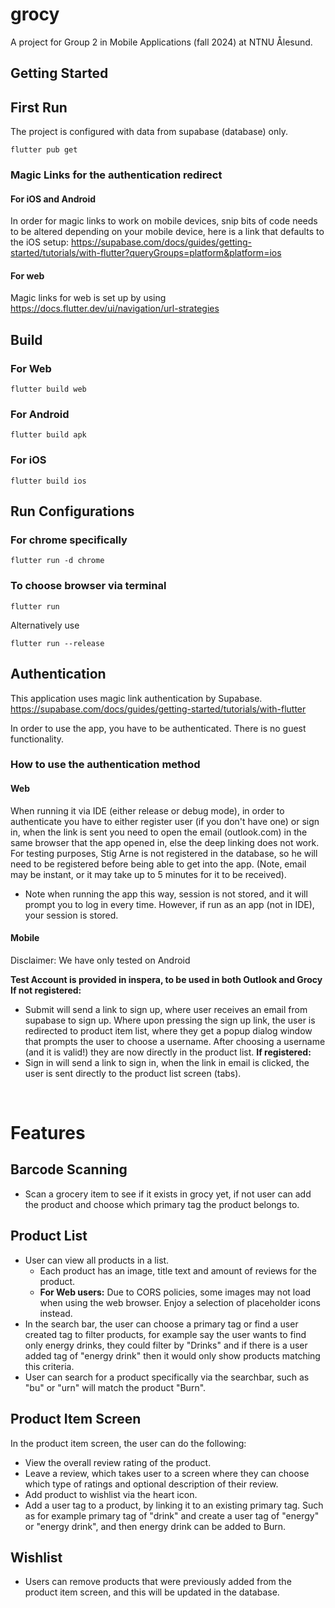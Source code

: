 # grocy

A project for Group 2 in Mobile Applications (fall 2024) at NTNU Ålesund.

## Getting Started

## First Run
The project is configured with data from supabase (database) only.

```
flutter pub get
```

### Magic Links for the authentication redirect
#### For iOS and Android
In order for magic links to work on mobile devices, snip bits of code needs to be altered depending on your mobile device, here is a link that defaults to the iOS setup: https://supabase.com/docs/guides/getting-started/tutorials/with-flutter?queryGroups=platform&platform=ios

#### For web
Magic links for web is set up  by using https://docs.flutter.dev/ui/navigation/url-strategies

## Build

### For Web
```
flutter build web
```
### For Android
```
flutter build apk
```
### For iOS
```
flutter build ios
```

## Run Configurations
### For chrome specifically
```
flutter run -d chrome
```

### To choose browser via terminal
```
flutter run
```

Alternatively use
```
flutter run --release
```

## Authentication
This application uses magic link authentication by Supabase. https://supabase.com/docs/guides/getting-started/tutorials/with-flutter

In order to use the app, you have to be authenticated. There is no guest functionality.

### How to use the authentication method

#### Web
When running it via IDE (either release or debug mode), in order to authenticate you have to either register user (if you don't have one) or sign in, when the link is sent you need to open the email (outlook.com) in the same browser that the app opened in, else the deep linking does not work. For testing purposes, Stig Arne is not registered in the database, so he will need to be registered before being able to get into the app. (Note, email may be instant, or it may take up to 5 minutes for it to be received).
- Note when running the app this way, session is not stored, and it will prompt you to log in every time. However, if run as an app (not in IDE), your session is stored.

#### Mobile
Disclaimer: We have only tested on Android

**Test Account is provided in inspera, to be used in both Outlook and Grocy**
**If not registered:**
  - Submit will send a link to sign up, where user receives an email from supabase to sign up. Where upon pressing the sign up link, the user is redirected to product item list, where they get a popup dialog window that prompts the user to choose a username. After choosing a username (and it is valid!) they are now directly in the product list.
**If registered:**
- Sign in will send a link to sign in, when the link in email is clicked, the user is sent directly to the product list screen (tabs).
<br>

# Features

## Barcode Scanning
- Scan a grocery item to see if it exists in grocy yet, if not user can add the product and choose which primary tag the product belongs to.

## Product List
- User can view all products in a list.
  - Each product has an image, title text and amount of reviews for the product.
  - **For Web users:** Due to CORS policies, some images may not load when using the web browser. Enjoy a selection of placeholder icons instead.
- In the search bar, the user can choose a primary tag or find a user created tag to filter products, for example say the user wants to find only energy drinks, they could filter by "Drinks" and if there is a user added tag of "energy drink" then it would only show products matching this criteria.
- User can search for a product specifically via the searchbar, such as "bu" or "urn" will match the product "Burn".

## Product Item Screen
In the product item screen, the user can do the following:
- View the overall review rating of the product.
- Leave a review, which takes user to a screen where they can choose which type of ratings and optional description of their review.
- Add product to wishlist via the heart icon.
- Add a user tag to a product, by linking it to an existing primary tag. Such as for example primary tag of "drink" and create  a user tag of "energy" or "energy drink", and then energy drink can be added to Burn.

## Wishlist
- Users can remove products that were previously added from the product item screen, and this will be updated in the database.

